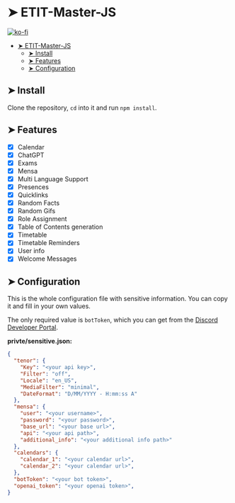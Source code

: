 # ➤ ETIT-Master-JS

[![ko-fi](https://ko-fi.com/img/githubbutton_sm.svg)](https://ko-fi.com/G2G54TZ2T)

- [➤ ETIT-Master-JS](#-etit-master-js)
  - [➤ Install](#-install)
  - [➤ Features](#-features)
  - [➤ Configuration](#-configuration)

## ➤ Install

Clone the repository, `cd` into it and run `npm install`.

## ➤ Features

- [x] Calendar
- [x] ChatGPT
- [x] Exams
- [x] Mensa
- [x] Multi Language Support
- [x] Presences
- [x] Quicklinks
- [x] Random Facts
- [x] Random Gifs
- [x] Role Assignment
- [x] Table of Contents generation
- [x] Timetable
- [x] Timetable Reminders
- [x] User info
- [x] Welcome Messages

## ➤ Configuration

This is the whole configuration file with sensitive information. You can copy it and fill in your own values.

The only required value is `botToken`, which you can get from the [Discord Developer Portal](https://discord.com/developers/applications).

**privte/sensitive.json:**

```json
{
  "tenor": {
    "Key": "<your api key>",
    "Filter": "off",
    "Locale": "en_US",
    "MediaFilter": "minimal",
    "DateFormat": "D/MM/YYYY - H:mm:ss A"
  },
  "mensa": {
    "user": "<your username>",
    "password": "<your password>",
    "base_url": "<your base url>",
    "api": "<your api path>",
    "additional_info": "<your additional info path>"
  },
  "calendars": {
    "calendar_1": "<your calendar url>",
    "calendar_2": "<your calendar url>",
  },
  "botToken": "<your bot token>",
  "openai_token": "<your openai token>",
}
```
